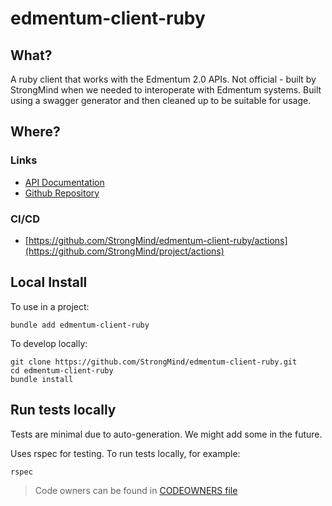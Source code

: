 # edmentum-client-ruby

## What?

A ruby client that works with the Edmentum 2.0 APIs. Not official - built by StrongMind when we needed to interoperate
with Edmentum systems. Built using a swagger generator and then cleaned up to be suitable for usage.

## Where?

### Links


* [API Documentation](https://app.edmentum.com/api/help/index)
* [Github Repository](https://github.com/StrongMind/edmentum-client-ruby)

### CI/CD

* [https://github.com/StrongMind/edmentum-client-ruby/actions](https://github.com/StrongMind/project/actions)

## Local Install

To use in a project:
```shell
bundle add edmentum-client-ruby
```

To develop locally:
```shell
git clone https://github.com/StrongMind/edmentum-client-ruby.git
cd edmentum-client-ruby
bundle install
```

## Run tests locally
Tests are minimal due to auto-generation. We might add some in the future.

Uses rspec for testing. To run tests locally, for example:
```console
rspec
```

> Code owners can be found in [CODEOWNERS file](./CODEOWNERS)

